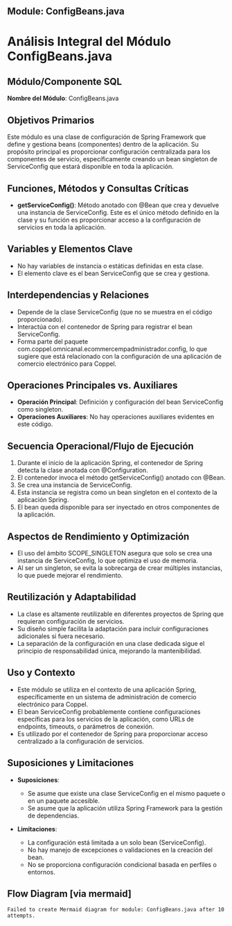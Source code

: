 ## Module: ConfigBeans.java

# Análisis Integral del Módulo ConfigBeans.java

## Módulo/Componente SQL
**Nombre del Módulo**: ConfigBeans.java

## Objetivos Primarios
Este módulo es una clase de configuración de Spring Framework que define y gestiona beans (componentes) dentro de la aplicación. Su propósito principal es proporcionar configuración centralizada para los componentes de servicio, específicamente creando un bean singleton de ServiceConfig que estará disponible en toda la aplicación.

## Funciones, Métodos y Consultas Críticas
- **getServiceConfig()**: Método anotado con @Bean que crea y devuelve una instancia de ServiceConfig. Este es el único método definido en la clase y su función es proporcionar acceso a la configuración de servicios en toda la aplicación.

## Variables y Elementos Clave
- No hay variables de instancia o estáticas definidas en esta clase.
- El elemento clave es el bean ServiceConfig que se crea y gestiona.

## Interdependencias y Relaciones
- Depende de la clase ServiceConfig (que no se muestra en el código proporcionado).
- Interactúa con el contenedor de Spring para registrar el bean ServiceConfig.
- Forma parte del paquete com.coppel.omnicanal.ecommercempadministrador.config, lo que sugiere que está relacionado con la configuración de una aplicación de comercio electrónico para Coppel.

## Operaciones Principales vs. Auxiliares
- **Operación Principal**: Definición y configuración del bean ServiceConfig como singleton.
- **Operaciones Auxiliares**: No hay operaciones auxiliares evidentes en este código.

## Secuencia Operacional/Flujo de Ejecución
1. Durante el inicio de la aplicación Spring, el contenedor de Spring detecta la clase anotada con @Configuration.
2. El contenedor invoca el método getServiceConfig() anotado con @Bean.
3. Se crea una instancia de ServiceConfig.
4. Esta instancia se registra como un bean singleton en el contexto de la aplicación Spring.
5. El bean queda disponible para ser inyectado en otros componentes de la aplicación.

## Aspectos de Rendimiento y Optimización
- El uso del ámbito SCOPE_SINGLETON asegura que solo se crea una instancia de ServiceConfig, lo que optimiza el uso de memoria.
- Al ser un singleton, se evita la sobrecarga de crear múltiples instancias, lo que puede mejorar el rendimiento.

## Reutilización y Adaptabilidad
- La clase es altamente reutilizable en diferentes proyectos de Spring que requieran configuración de servicios.
- Su diseño simple facilita la adaptación para incluir configuraciones adicionales si fuera necesario.
- La separación de la configuración en una clase dedicada sigue el principio de responsabilidad única, mejorando la mantenibilidad.

## Uso y Contexto
- Este módulo se utiliza en el contexto de una aplicación Spring, específicamente en un sistema de administración de comercio electrónico para Coppel.
- El bean ServiceConfig probablemente contiene configuraciones específicas para los servicios de la aplicación, como URLs de endpoints, timeouts, o parámetros de conexión.
- Es utilizado por el contenedor de Spring para proporcionar acceso centralizado a la configuración de servicios.

## Suposiciones y Limitaciones
- **Suposiciones**:
  - Se asume que existe una clase ServiceConfig en el mismo paquete o en un paquete accesible.
  - Se asume que la aplicación utiliza Spring Framework para la gestión de dependencias.
  
- **Limitaciones**:
  - La configuración está limitada a un solo bean (ServiceConfig).
  - No hay manejo de excepciones o validaciones en la creación del bean.
  - No se proporciona configuración condicional basada en perfiles o entornos.
## Flow Diagram [via mermaid]
```mermaid
Failed to create Mermaid diagram for module: ConfigBeans.java after 10 attempts.
```
